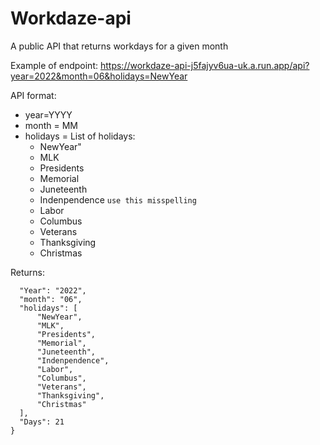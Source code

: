 # Workdaze-api

A public API that returns workdays for a given month

Example of endpoint:
https://workdaze-api-j5fajyv6ua-uk.a.run.app/api?year=2022&month=06&holidays=NewYear

API format:
 - year=YYYY
 - month = MM
 - holidays = 
   List of holidays:
    - NewYear"
    - MLK
    - Presidents
    - Memorial
    - Juneteenth
    - Indenpendence `use this misspelling`
    - Labor
    - Columbus
    - Veterans
    - Thanksgiving
    - Christmas
    
  Returns:
  ```{
    "Year": "2022",
    "month": "06",
    "holidays": [
        "NewYear",
        "MLK",
        "Presidents",
        "Memorial",
        "Juneteenth",
        "Indenpendence",
        "Labor",
        "Columbus",
        "Veterans",
        "Thanksgiving",
        "Christmas"
    ],
    "Days": 21
}
